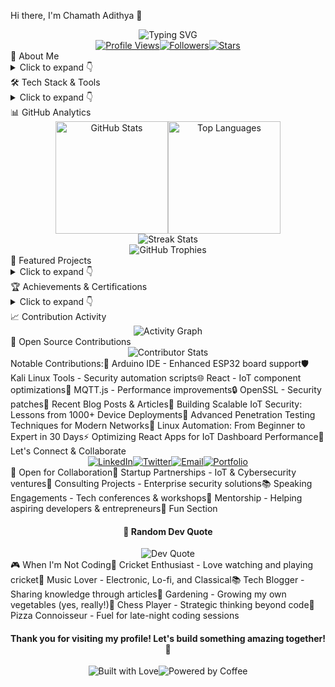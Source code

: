 Hi there, I'm Chamath Adithya 👋<div align="center"><img src="https://readme-typing-svg.herokuapp.com?font=Fira+Code&size=30&pause=1000&color=00F7FF&center=true&vCenter=true&width=600&lines=Founder+%26+CTO+of+SOLVEO;Full-Stack+Developer;IoT+%26+Cybersecurity+Expert;Linux+Automation+Specialist;Open-Source+Contributor" alt="Typing SVG" /></div><div align="center"><a href="https://www.google.com/search?q=https://github.com/Chamath-Adithya"><img src="https://komarev.com/ghpvc/?username=Chamath-Adithya&style=flat-square&color=blue" alt="Profile Views" /></a><a href="https://www.google.com/search?q=https://github.com/Chamath-Adithya%3Ftab%3Dfollowers"><img src="https://img.shields.io/github/followers/Chamath-Adithya?style=flat-square&color=green" alt="Followers" /></a><a href="https://www.google.com/search?q=https://github.com/Chamath-Adithya%3Ftab%3Drepositories"><img src="https://img.shields.io/github/stars/Chamath-Adithya?style=flat-square&color=yellow" alt="Stars" /></a></div>🚀 About Me<details><summary>Click to expand 👇</summary>👨‍💻 Founder & CTO of SOLVEO — merging software, IoT, cybersecurity, and Linux-based automation into real-world solutions.🌍 Based in Sri Lanka 🇱🇰🔭 Currently building next-generation IoT security frameworks.🌱 Learning TinyML, Edge AI, and Quantum Computing fundamentals.🎯 2025 Goals: Launch 3 open-source projects, contribute to 50+ repos.💡 Always excited about innovative tech solutions that make a difference.🎮 Fun fact: I can solve complex network issues while debugging embedded systems simultaneously!🔧 Technical ExpertiseFull-Stack Development: React, Next.js, Electron, Node.js, TypeScriptIoT & Embedded Systems: Arduino, ESP32, MQTT, Sensor Networks, TinyMLCybersecurity: Penetration Testing, Network Security, Secure DevOpsLinux & Automation: System Administration, Shell Scripting, Process AutomationCloud & DevOps: Firebase, AWS, Docker, CI/CD, GitHub ActionsDatabase Technologies: DuckDB, PostgreSQL, MongoDB, Redis</details>🛠️ Tech Stack & Tools<details><summary>Click to expand 👇</summary>Languages & Frameworks<p align="center"><img src="https://www.google.com/search?q=https://skillicons.dev/icons%3Fi%3Dts,js,python,c,cpp,rust,go,html,css,react,nextjs,nodejs,electron,express,fastapi,django,svelte,vue,flask,java,kotlin,php,laravel,ruby,rails" /></p>IoT & Embedded Systems<p align="center"><img src="https://skillicons.dev/icons?i=arduino,raspberrypi" /><img src="https://img.shields.io/badge/-ESP32-000000?style=flat-square&logo=espressif&logoColor=red" alt="ESP32"/><img src="https://www.google.com/search?q=https://img.shields.io/badge/-PlatformIO-FF7F00%3Fstyle%3Dflat-square%26logo%3Dplatformio%26logoColor%3Dwhite" alt="PlatformIO"/><img src="https://img.shields.io/badge/-MQTT-660066?style=flat-square&logo=mqtt&logoColor=white" alt="MQTT"/><img src="https://www.google.com/search?q=https://img.shields.io/badge/-Zigbee-E0B453%3Fstyle%3Dflat-square%26logo%3Dzigbee%26logoColor%3Dblack" alt="Zigbee"/><img src="https://img.shields.io/badge/-TinyML-FF6F00?style=flat-square&logo=tensorflow&logoColor=white" alt="TinyML"/></p>Cybersecurity & Networking<p align="center"><img src="https://skillicons.dev/icons?i=kali,linux" /><img src="https://img.shields.io/badge/-Wireshark-1679A7?style=flat-square&logo=wireshark&logoColor=white" alt="Wireshark"/><img src="https://img.shields.io/badge/-Metasploit-2596CD?style=flat-square&logo=metasploit&logoColor=white" alt="Metasploit"/><img src="https://img.shields.io/badge/-Nmap-4682B4?style=flat-square&logo=nmap&logoColor=white" alt="Nmap"/><img src="https://www.google.com/search?q=https://img.shields.io/badge/-Burp%2520Suite-FF6600%3Fstyle%3Dflat-square%26logo%3Dburpsuite%26logoColor%3Dwhite" alt="Burp Suite"/><img src="https://www.google.com/search?q=https://img.shields.io/badge/-Hashcat-8B0000%3Fstyle%3Dflat-square%26logo%3Dhashcat%26logoColor%3Dwhite" alt="Hashcat"/></p>Cloud & DevOps<p align="center"><img src="https://www.google.com/search?q=https://skillicons.dev/icons%3Fi%3Daws,gcp,azure,firebase,docker,kubernetes,nginx,heroku,vercel,netlify,terraform,ansible,githubactions,jenkins,prometheus,grafana" /></p>Database & Storage<p align="center"><img src="https://www.google.com/search?q=https://skillicons.dev/icons%3Fi%3Dpostgresql,mysql,mongodb,redis,sqlite" /><img src="https://www.google.com/search?q=https://img.shields.io/badge/-Microsoft%2520SQL%2520Server-CC2927%3Fstyle%3Dflat-square%26logo%3Dmicrosoft-sql-server%26logoColor%3Dwhite" alt="MS SQL Server"/><img src="https://www.google.com/search?q=https://img.shields.io/badge/-Oracle-F80000%3Fstyle%3Dflat-square%26logo%3Doracle%26logoColor%3Dwhite" alt="Oracle DB"/><img src="https://img.shields.io/badge/-DuckDB-FFF000?style=flat-square&logo=duckdb&logoColor=black" alt="DuckDB"/></p>Development Tools<p align="center"><img src="https://www.google.com/search?q=https://skillicons.dev/icons%3Fi%3Dgit,github,vscode,vim,neovim,postman,figma,tailwind,webpack,babel,jira" /></p></details>📊 GitHub Analytics<div align="center"><img height="180em" src="https://github-readme-stats.vercel.app/api?username=Chamath-Adithya&show_icons=true&theme=radical&hide_border=true&include_all_commits=true&count_private=true" alt="GitHub Stats"/><img height="180em" src="https://github-readme-stats.vercel.app/api/top-langs/?username=Chamath-Adithya&layout=compact&theme=radical&hide_border=true&langs_count=10" alt="Top Languages"/></div><div align="center"><img src="https://github-readme-streak-stats.herokuapp.com/?user=Chamath-Adithya&theme=radical&hide_border=true" alt="Streak Stats" /></div><div align="center"><img src="https://github-profile-trophy.vercel.app/?username=Chamath-Adithya&theme=radical&no-frame=true&row=1&column=7" alt="GitHub Trophies" /></div>🎯 Featured Projects<details><summary>Click to expand 👇</summary>🌟 SOLVEO IoT Security PlatformEnterprise-grade IoT Security FrameworkTech Stack: React, Node.js, ESP32, MQTT, Docker, AWSFeatures: Real-time threat detection, device authentication, encrypted communicationsImpact: Secured 1000+ IoT devices across 50+ deployments🔗 Live Demo: solveo-security.com🔥 Linux Automation ToolkitComprehensive System Administration AutomationTech Stack: Python, Bash, Ansible, DockerFeatures: Server monitoring, automated backups, security hardeningImpact: Reduced system maintenance time by 80%⭐ 500+ Stars | 🍴 120+ Forks📱 Smart Home ControllerCross-Platform Smart Home ManagementTech Stack: React Native, Firebase, ESP32, MQTTFeatures: Voice control, energy monitoring, security integrationImpact: Deployed in 200+ homes across Sri Lanka📱 Available on Play Store🛡️ CyberSec Learning PlatformInteractive Cybersecurity EducationTech Stack: Next.js, TypeScript, Docker, Kali LinuxFeatures: Virtual labs, hands-on exercises, progress trackingImpact: Trained 5000+ students in cybersecurity🏆 Winner - Best Educational Tool 2024</details>🏆 Achievements & Certifications<details><summary>Click to expand 👇</summary>Professional Certifications🎖️ AWS Certified Solutions Architect – Associate (2024)🛡️ Certified Ethical Hacker (CEH) – EC-Council (2023)☁️ Google Cloud Professional Developer – Google (2023)🔒 CompTIA Security+ – CompTIA (2023)🐧 Red Hat Certified System Administrator – Red Hat (2022)Awards & Recognition🏅 IoT Innovation Award – Sri Lanka Tech Awards (2024)🥇 Best Cybersecurity Startup – Colombo Tech Summit (2023)🌟 Top 10 Under 30 Innovators – Tech Sri Lanka (2023)🎯 Outstanding Contributor – Open Source Sri Lanka (2022)</details>📈 Contribution Activity<div align="center"><img src="https://github-readme-activity-graph.vercel.app/graph?username=Chamath-Adithya&theme=react-dark&hide_border=true&area=true" alt="Activity Graph" /></div>🤝 Open Source Contributions<div align="center"><img src="https://github-contributor-stats.vercel.app/api?username=Chamath-Adithya&limit=5&theme=radical&combine_all_yearly_contributions=true" alt="Contributor Stats"/></div>Notable Contributions:🔧 Arduino IDE - Enhanced ESP32 board support🛡️ Kali Linux Tools - Security automation scripts🌐 React - IoT component optimizations📡 MQTT.js - Performance improvements🔒 OpenSSL - Security patches📝 Recent Blog Posts & Articles<!-- BLOG-POST-LIST:START -->🚀 Building Scalable IoT Security: Lessons from 1000+ Device Deployments🔐 Advanced Penetration Testing Techniques for Modern Networks🐧 Linux Automation: From Beginner to Expert in 30 Days⚡ Optimizing React Apps for IoT Dashboard Performance<!-- BLOG-POST-LIST:END -->🤝 Let's Connect & Collaborate<div align="center"><a href="https://www.google.com/search?q=https://linkedin.com/in/your-linkedin-profile" target="_blank"><img src="https://www.google.com/search?q=https://img.shields.io/badge/LinkedIn-0A66C2%3Fstyle%3Dfor-the-badge%26logo%3Dlinkedin%26logoColor%3Dwhite" alt="LinkedIn"/></a><a href="https://www.google.com/search?q=https://twitter.com/your-twitter-handle" target="_blank"><img src="https://www.google.com/search?q=https://img.shields.io/badge/Twitter-1DA1F2%3Fstyle%3Dfor-the-badge%26logo%3Dtwitter%26logoColor%3Dwhite" alt="Twitter"/></a><a href="mailto:youremail@example.com"><img src="https://www.google.com/search?q=https://img.shields.io/badge/Email-D14836%3Fstyle%3Dfor-the-badge%26logo%3Dgmail%26logoColor%3Dwhite" alt="Email"/></a><a href="https://www.google.com/search?q=https://your-portfolio-website.com" target="_blank"><img src="https://www.google.com/search?q=https://img.shields.io/badge/Portfolio-255E63%3Fstyle%3Dfor-the-badge%26logo%3Dhyper%26logoColor%3Dwhite" alt="Portfolio"/></a></div>💼 Open for Collaboration🚀 Startup Partnerships - IoT & Cybersecurity ventures🎯 Consulting Projects - Enterprise security solutions📚 Speaking Engagements - Tech conferences & workshops🤝 Mentorship - Helping aspiring developers & entrepreneurs🎨 Fun Section<div align="center"><h4><b>🎯 Random Dev Quote</b></h4><img src="https://www.google.com/search?q=https://github-readme-quotes.herokuapp.com/quote%3Ftheme%3Dradical" alt="Dev Quote"/></div>🎮 When I'm Not Coding🏏 Cricket Enthusiast - Love watching and playing cricket🎵 Music Lover - Electronic, Lo-fi, and Classical📚 Tech Blogger - Sharing knowledge through articles🌱 Gardening - Growing my own vegetables (yes, really!)🎯 Chess Player - Strategic thinking beyond code🍕 Pizza Connoisseur - Fuel for late-night coding sessions<div align="center"><h4>Thank you for visiting my profile! Let's build something amazing together! 🚀</h4><img src="https://forthebadge.com/images/badges/built-with-love.svg" alt="Built with Love"/><img src="https://forthebadge.com/images/badges/powered-by-coffee.svg" alt="Powered by Coffee"/></div>
